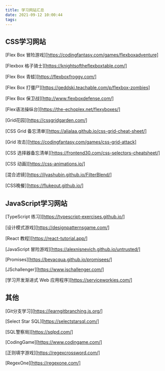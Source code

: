 ```yaml
---
title: 学习网站汇总
date: 2021-09-12 10:00:44
tags:
---
```



## CSS学习网站

[Flex Box 冒险游戏][https://codingfantasy.com/games/flexboxadventure]
<!--more-->
[Flexbox 格子骑士][https://knightsoftheflexboxtable.com/]

[Flex Box 青蛙][https://flexboxfroggy.com/]

[Flex Box 打僵尸][https://geddski.teachable.com/p/flexbox-zombies]

[Flex Box 保卫战][http://www.flexboxdefense.com/]

[Flex语法操纵台][https://the-echoplex.net/flexyboxes/]

[Grid花园][https://cssgridgarden.com/]

[CSS Grid 备忘清单][https://alialaa.github.io/css-grid-cheat-sheet/]

[Grid 攻击][https://codingfantasy.com/games/css-grid-attack]

[CSS 选择器备忘清单][https://frontend30.com/css-selectors-cheatsheet/]

[CSS 动画][https://css-animations.io/]

[混合滤镜][https://ilyashubin.github.io/FilterBlend/]

[CSS晚餐][https://flukeout.github.io/]

## JavaScript学习网站

[TypeScript 练习][https://typescript-exercises.github.io/]

[设计模式游戏][https://designpatternsgame.com/]

[React 教程][https://react-tutorial.app/]

[JavaScript 冒险游戏][https://alexnisnevich.github.io/untrusted/]

[Promises][https://bevacqua.github.io/promisees/]

[JSchallenger][https://www.jschallenger.com/]

[学习开发渐进式 Web 应用程序][https://serviceworkies.com/]

## 其他

[Git分支学习][https://learngitbranching.js.org/]

[Select Star SQL][https://selectstarsql.com/]

[SQL警察局][https://sqlpd.com/]

[CodingGame][https://www.codingame.com/]

[正则填字游戏][https://regexcrossword.com/]

[RegexOne][https://regexone.com/]

